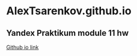 # AlexTsarenkov.github.io
## Yandex Praktikum module 11 hw
[Github io link](https://alextsarenkov.github.io/)
